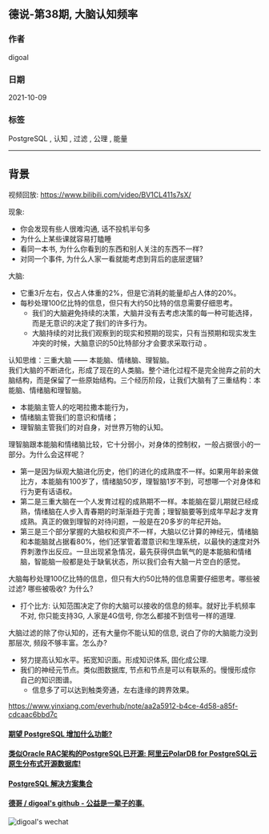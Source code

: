 ## 德说-第38期, 大脑认知频率         
        
### 作者        
digoal        
        
### 日期        
2021-10-09         
        
### 标签        
PostgreSQL , 认知 , 过滤 , 公理 , 能量    
        
----        
        
## 背景       
视频回放: https://www.bilibili.com/video/BV1CL411s7sX/    
  
现象:   
- 你会发现有些人很难沟通, 话不投机半句多   
- 为什么上某些课就容易打瞌睡  
- 看同一本书, 为什么你看到的东西和别人关注的东西不一样?   
- 对同一个事件, 为什么人家一看就能考虑到背后的底层逻辑?   
  
大脑:  
- 它重3斤左右，仅占人体重的2%，但是它消耗的能量却占人体的20%。  
- 每秒处理100亿比特的信息，但只有大约50比特的信息需要仔细思考。  
    - 我们的大脑避免持续的决策，大脑并没有去考虑决策的每一种可能选择，而是无意识的决定了我们的许多行为。  
    - 大脑持续的对比我们观察到的现实和预期的现实，只有当预期和现实发生冲突的时候，大脑意识的50比特部分才会要求采取行动 。  
  
认知思维：三重大脑 —— 本能脑、情绪脑、理智脑。  
我们大脑的不断进化，形成了现在的人类脑。整个进化过程不是完全抛弃之前的大脑结构，而是保留了一些原始结构。三个经历阶段，让我们大脑有了三重结构：本能脑、情绪脑和理智脑。  
- 本能脑主管人的吃喝拉撒本能行为，  
- 情绪脑主管我们的意识和情绪；  
- 理智脑主管我们的对自身，对世界万物的认知。  
  
理智脑跟本能脑和情绪脑比较，它十分弱小，对身体的控制权，一般占据很小的一部分。为什么会这样呢？  
- 第一是因为纵观大脑进化历史，他们的进化的成熟度不一样。如果用年龄来做比方，本能脑有100岁了，情绪脑50岁，理智脑1岁不到，可想哪一个对身体和行为更有话语权。  
- 第二是三重大脑在一个人发育过程的成熟期不一样。本能脑在婴儿期就已经成熟，情绪脑在人步入青春期的时渐渐趋于完善；理智脑要等到成年早起才发育成熟。真正的做到理智的对待问题，一般是在20多岁的年纪开始。  
- 第三是三个部分掌握的大脑权和资产不一样，大脑以亿计算的神经元，情绪脑和本能脑就占据看80%，他们还掌管着潜意识和生理系统，以最快的速度对外界刺激作出反应。一旦出现紧急情况，最先获得供血氧气的是本能脑和情绪脑，智能脑一般都是处于缺氧状态，所以我们会有大脑一片空白的感觉。  
  
大脑每秒处理100亿比特的信息，但只有大约50比特的信息需要仔细思考。哪些被过滤? 哪些被吸收? 为什么?     
- 打个比方: 认知范围决定了你的大脑可以接收的信息的频率。就好比手机频率不对, 你只能支持3G, 人家是4G信号, 你怎么都接不到信号一样的道理.     
  
大脑过滤的除了你认知的，还有大量你不能认知的信息, 说白了你的大脑能力没到那层次, 频段不够丰富。怎么办?    
- 努力提高认知水平。拓宽知识面。形成知识体系, 固化成公理.    
- 我们的神经元节点。类似图数据库, 节点和节点是可以有联系的。慢慢形成你自己的知识图谱。  
    - 信息多了可以达到触类旁通，左右逢缘的跨界效果。  
  
https://www.yinxiang.com/everhub/note/aa2a5912-b4ce-4d58-a85f-cdcaac6bbd7c  
  
  
  
#### [期望 PostgreSQL 增加什么功能?](https://github.com/digoal/blog/issues/76 "269ac3d1c492e938c0191101c7238216")
  
  
#### [类似Oracle RAC架构的PostgreSQL已开源: 阿里云PolarDB for PostgreSQL云原生分布式开源数据库!](https://github.com/alibaba/PolarDB-for-PostgreSQL "57258f76c37864c6e6d23383d05714ea")
  
  
#### [PostgreSQL 解决方案集合](https://yq.aliyun.com/topic/118 "40cff096e9ed7122c512b35d8561d9c8")
  
  
#### [德哥 / digoal's github - 公益是一辈子的事.](https://github.com/digoal/blog/blob/master/README.md "22709685feb7cab07d30f30387f0a9ae")
  
  
![digoal's wechat](../pic/digoal_weixin.jpg "f7ad92eeba24523fd47a6e1a0e691b59")
  
